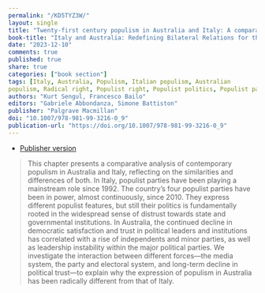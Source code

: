 ```yaml
---
permalink: "/KD5TYZ3W/"
layout: single
title: "Twenty-first century populism in Australia and Italy: A comparative analysis"
book-title: "Italy and Australia: Redefining Bilateral Relations for the Twenty-First Century"
date: "2023-12-10"
comments: true
published: true
share: true
categories: ["book section"]
tags: [Italy, Australia, Populism, Italian populism, Australian
populism, Radical right, Populist right, Populist politics, Populist parties]
authors: "Kurt Sengul, Francesco Bailo"
editors: "Gabriele Abbondanza, Simone Battiston"
publisher: "Palgrave Macmillan"
doi: "10.1007/978-981-99-3216-0_9"
publication-url: "https://doi.org/10.1007/978-981-99-3216-0_9"
---
```


* [Publisher version](https://doi.org/10.1007/978-981-99-3216-0_9)

> This chapter presents a comparative analysis of contemporary populism in Australia and Italy, reflecting on the similarities and differences of both. In Italy, populist parties have been playing a mainstream role since 1992. The country’s four populist parties have been in power, almost continuously, since 2010. They express different populist features, but still their politics is fundamentally rooted in the widespread sense of distrust towards state and governmental institutions. In Australia, the continued decline in democratic satisfaction and trust in political leaders and institutions has correlated with a rise of independents and minor parties, as well as leadership instability within the major political parties. We investigate the interaction between different forces—the media system, the party and electoral system, and long-term decline in political trust—to explain why the expression of populism in Australia has been radically different from that of Italy.
